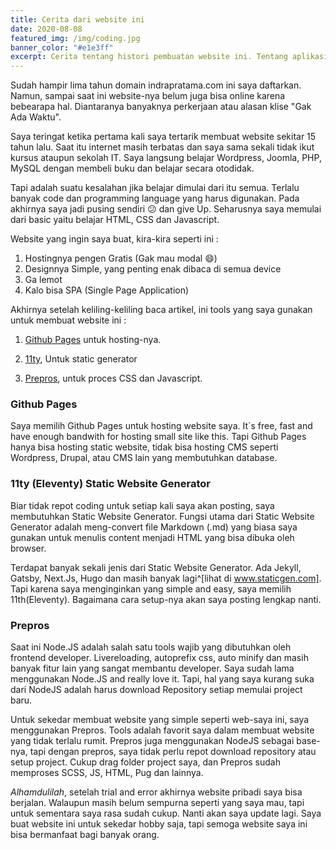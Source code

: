 ```yaml
---
title: Cerita dari website ini
date: 2020-08-08
featured_img: /img/coding.jpg
banner_color: "#e1e3ff"
excerpt: Cerita tentang histori pembuatan website ini. Tentang aplikasi dan teknologi yang digunakan, dan hal-hal lain yang mungkin menarik buat dibaca.
---
```


Sudah hampir lima tahun domain indrapratama.com ini saya daftarkan. Namun, sampai saat ini website-nya belum juga bisa online karena bebearapa hal. Diantaranya banyaknya perkerjaan atau alasan klise "Gak Ada Waktu".

Saya teringat ketika pertama kali saya tertarik membuat website sekitar 15 tahun lalu. Saat itu internet masih terbatas dan saya sama sekali tidak ikut kursus ataupun sekolah IT. Saya langsung belajar Wordpress, Joomla, PHP, MySQL dengan membeli buku dan belajar secara otodidak.

Tapi adalah suatu kesalahan jika belajar dimulai dari itu semua. Terlalu banyak code dan programming language yang harus digunakan. Pada akhirnya saya jadi pusing sendiri :confused: dan give Up. Seharusnya saya memulai dari basic yaitu belajar HTML, CSS dan Javascript.

Website yang ingin saya buat, kira-kira seperti ini :

1. Hostingnya pengen Gratis (Gak mau modal :smile:)
2. Designnya Simple, yang penting enak dibaca di semua device
3. Ga lemot
4. Kalo bisa SPA (Single Page Application)

Akhirnya setelah keliling-keliling baca artikel, ini tools yang saya gunakan untuk membuat website ini :

1. [Github Pages](https://www.github.com) untuk hosting-nya.

2. [11ty](https://www.11ty.dev), Untuk static generator

3. [Prepros](https://www.prepros.io), untuk proces CSS dan Javascript.

   

### Github Pages

Saya memilih Github Pages untuk hosting website saya. It`s free, fast and have enough bandwith for hosting small site like this. Tapi Github Pages hanya bisa hosting static website, tidak bisa hosting CMS seperti Wordpress, Drupal, atau CMS lain yang membutuhkan database.

### 11ty (Eleventy) Static Website Generator

Biar tidak repot coding untuk setiap kali saya akan posting, saya membutuhkan Static Website Generator. Fungsi utama dari Static Website Generator adalah meng-convert file Markdown (.md) yang biasa saya gunakan untuk menulis content menjadi HTML yang bisa dibuka oleh browser.

Terdapat banyak sekali jenis dari Static Website Generator. Ada Jekyll, Gatsby, Next.Js, Hugo dan masih banyak lagi^[lihat di www.staticgen.com]. Tapi karena saya menginginkan yang simple and easy, saya memilih 11th(Eleventy). Bagaimana cara setup-nya akan saya posting lengkap nanti.

### Prepros

Saat ini Node.JS adalah salah satu tools wajib yang dibutuhkan oleh frontend developer. Livereloading, autoprefix css, auto minify dan masih banyak fitur lain yang sangat membantu developer. Saya sudah lama menggunakan Node.JS and really love it. Tapi, hal yang saya kurang suka dari NodeJS adalah harus download Repository setiap memulai project baru.

Untuk sekedar membuat website yang simple seperti web-saya ini, saya menggunakan Prepros. Tools adalah favorit saya dalam membuat website yang tidak terlalu rumit. Prepros juga menggunakan NodeJS sebagai base-nya, tapi dengan prepros, saya tidak perlu repot download repository atau setup project. Cukup drag folder project saya, dan Prepros sudah memproses SCSS, JS, HTML, Pug dan lainnya.



*Alhamdulilah*, setelah trial and error akhirnya website pribadi saya bisa berjalan. Walaupun masih belum sempurna seperti yang saya mau, tapi untuk sementara saya rasa sudah cukup. Nanti akan saya update lagi. Saya buat website ini untuk sekedar hobby saja, tapi semoga website saya ini bisa bermanfaat bagi banyak orang.